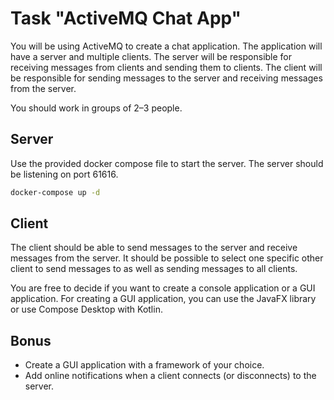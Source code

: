 # Task "ActiveMQ Chat App"

You will be using ActiveMQ to create a chat application. The application will have a server and multiple clients. The server will be responsible for receiving messages from clients and sending them to clients. The client will be responsible for sending messages to the server and receiving messages from the server.

You should work in groups of 2–3 people.

## Server

Use the provided docker compose file to start the server. The server should be listening on port 61616. 

```bash
docker-compose up -d
```

## Client

The client should be able to send messages to the server and receive messages from the server. It should be possible to select one specific other client to send messages to as well as sending messages to all clients.

You are free to decide if you want to create a console application or a GUI application. For creating a GUI application, you can use the JavaFX library or use Compose Desktop with Kotlin.

## Bonus

- Create a GUI application with a framework of your choice.
- Add online notifications when a client connects (or disconnects) to the server.
